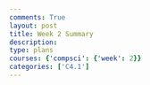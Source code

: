 ```yaml
---
comments: True
layout: post
title: Week 2 Summary
description: 
type: plans
courses: {'compsci': {'week': 2}}
categories: ['C4.1']
---
```


<script src="https://utteranc.es/client.js"
    repo="Deeskili/RocketSimFrontend"
    issue-term="pathname"
    label="comments"
    theme="github-light"
    crossorigin="anonymous"
    async>
</script>